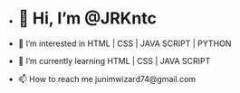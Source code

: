 - <h1 style="color= Blue;">👋  Hi, I’m @JRKntc </h1>
- <p> 👀 I’m interested in HTML | CSS | JAVA SCRIPT | PYTHON  </p>
- <p>🌱 I’m currently learning HTML | CSS | JAVA SCRIPT </p>
- <p>📫 How to reach me  junimwizard74@gmail.com </p>



<!---
JRKntc/JRKntc is a ✨ special ✨ repository because its `README.md` (this file) appears on your GitHub profile.
You can click the Preview link to take a look at your changes.
--->
